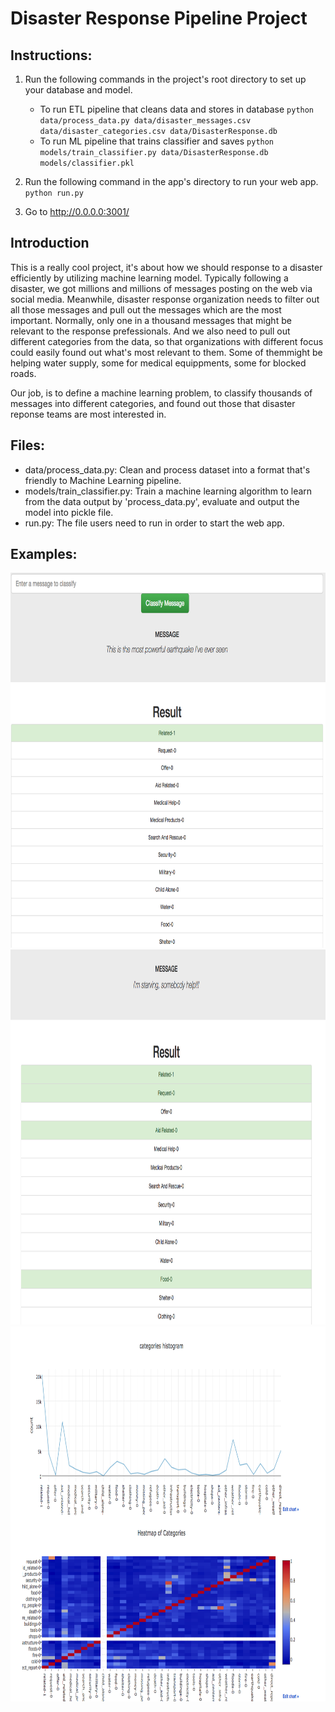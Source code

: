# Disaster Response Pipeline Project

## Instructions:
1. Run the following commands in the project's root directory to set up your database and model.

    - To run ETL pipeline that cleans data and stores in database
        `python data/process_data.py data/disaster_messages.csv data/disaster_categories.csv data/DisasterResponse.db`
    - To run ML pipeline that trains classifier and saves
        `python models/train_classifier.py data/DisasterResponse.db models/classifier.pkl`

2. Run the following command in the app's directory to run your web app.
    `python run.py`

3. Go to http://0.0.0.0:3001/

## Introduction
This is a really cool project, it's about how we should response to a disaster efficiently by utilizing machine learning model. Typically following a disaster, we got millions and millions of messages posting on the web via social media. Meanwhile, disaster response organization needs to filter out all those messages and pull out the messages which are the most important. Normally, only one in a thousand messages that might be relevant to the response prefessionals. And we also need to pull out different categories from the data, so that organizations with different focus could easily found out what's most relevant to them. Some of themmight be helping water supply, some for medical equippments, some for blocked roads.
 
Our job, is to define a machine learning problem, to classify thousands of messages into different categories, and found out those that disaster reponse teams are most interested in.

## Files:
- data/process\_data.py: Clean and process dataset into a format that's friendly to Machine Learning pipeline.  
- models/train\_classifier.py: Train a machine learning algorithm to learn from the data output by 'process\_data.py', evaluate and output the model into pickle file. 
- run.py: The file users need to run in order to start the web app.  

## Examples:

<img src="https://github.com/Bato803/Data-Scientist-Nanodegree/blob/master/Disaster%20Response%20Pipeline/images/sample01.png" width = 650, height=600>

<img src="https://github.com/Bato803/Data-Scientist-Nanodegree/blob/master/Disaster%20Response%20Pipeline/images/sample02.png" width=650, height=600>

<img src="https://github.com/Bato803/Data-Scientist-Nanodegree/blob/master/Disaster%20Response%20Pipeline/images/graph.png" width=650, height=600>
